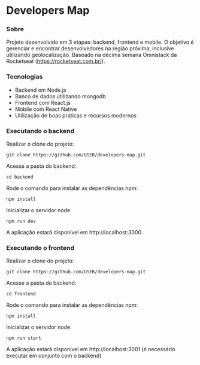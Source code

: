 # Developers Map

### Sobre

Projeto desenvolvido em 3 etapas: backend, frontend e mobile. O objetivo é gerenciar e encontrar desenvolvedores na região próxima, inclusive utilizando geolocalização. Baseado na décima semana Omnistack da Rocketseat (https://rocketseat.com.br/).

### Tecnologias

- Backend em Node.js
- Banco de dados utilizando mongodb
- Frontend com React.js
- Mobile com React Native
- Utilização de boas práticas e recursos modernos

### Executando o backend

Realizar o clone do projeto:

    git clone https://github.com/USER/developers-map.git

Acesse a pasta do backend:
    
    cd backend

Rode o comando para instalar as dependências npm:

    npm install

Inicializar o servidor node:
    
    npm run dev

A aplicação estará disponível em http://localhost:3000

### Executando o frontend

Realizar o clone do projeto:

    git clone https://github.com/USER/developers-map.git

Acesse a pasta do backend:
    
    cd frontend

Rode o comando para instalar as dependências npm:

    npm install

Inicializar o servidor node:
    
    npm run start

A aplicação estará disponível em http://localhost:3001 (é necessário executar em conjunto com o backend)